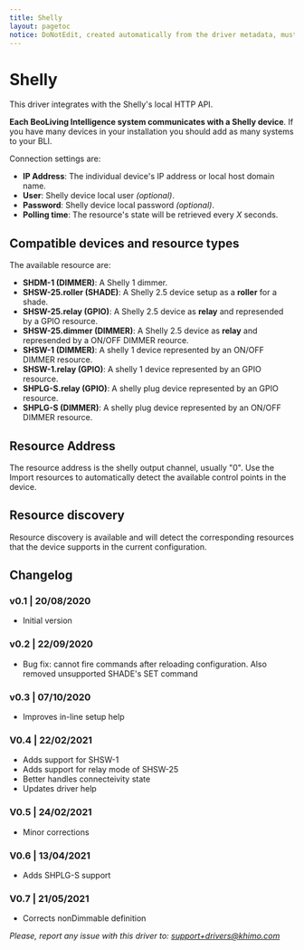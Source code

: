 ```yaml
---
title: Shelly
layout: pagetoc
notice: DoNotEdit, created automatically from the driver metadata, must be updated on the driver itself
---
```

# Shelly

This driver integrates with the Shelly's local HTTP API.

**Each BeoLiving Intelligence system communicates with a Shelly device**. If you have many devices in your installation you should add as many systems to your BLI.

Connection settings are:

- **IP Address**: The individual device's IP address or local host domain name.
- **User**: Shelly device local user *(optional)*.
- **Password**: Shelly device local password *(optional)*.
- **Polling time**: The resource's state will be retrieved every _X_ seconds.

## Compatible devices and resource types

The available resource are:

- **SHDM-1  (DIMMER)**: A Shelly 1 dimmer.
- **SHSW-25.roller (SHADE)**: A Shelly 2.5 device setup as a **roller** for a shade.
- **SHSW-25.relay (GPIO)**: A Shelly 2.5 device as **relay** and represended by a GPIO resource.
- **SHSW-25.dimmer (DIMMER)**: A Shelly 2.5 device as **relay** and represended by a ON/OFF DIMMER reource.
- **SHSW-1 (DIMMER)**: A shelly 1 device represented by an ON/OFF DIMMER resource.
- **SHSW-1.relay (GPIO)**: A shelly 1 device represented by an GPIO resource.
- **SHPLG-S.relay (GPIO)**: A shelly plug device represented by an GPIO resource.
- **SHPLG-S (DIMMER)**: A shelly plug device represented by an ON/OFF DIMMER resource.

## Resource Address

The resource address is the shelly output channel, usually "0". Use the Import resources to automatically detect the available control points in the device.

## Resource discovery

Resource discovery is available and will detect the corresponding resources that the device supports in the current configuration.


## Changelog
### v0.1 | 20/08/2020
- Initial version

### v0.2 | 22/09/2020
- Bug fix: cannot fire commands after reloading configuration. Also removed unsupported SHADE's SET command

### v0.3 | 07/10/2020
- Improves in-line setup help

### V0.4 | 22/02/2021
- Adds support for SHSW-1
- Adds support for relay mode of SHSW-25
- Better handles connecteivity state
- Updates driver help

### V0.5 | 24/02/2021
- Minor corrections

### V0.6 | 13/04/2021
- Adds SHPLG-S support

### V0.7 | 21/05/2021
- Corrects nonDimmable definition

*Please, report any issue with this driver to: support+drivers@khimo.com*
